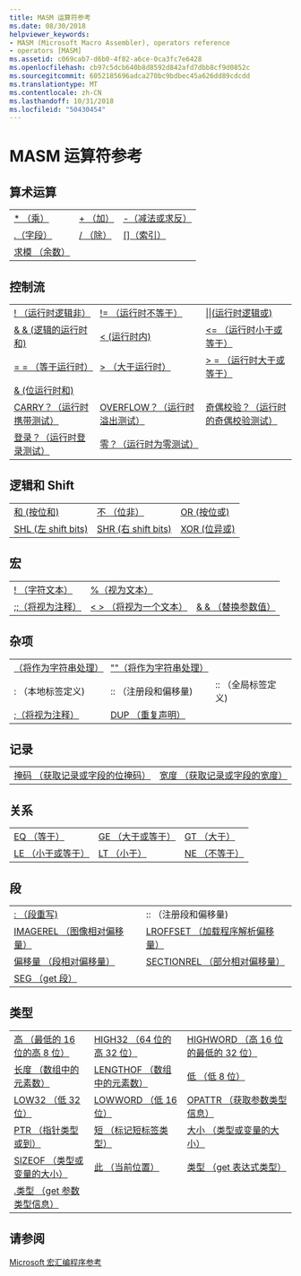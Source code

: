 ```yaml
---
title: MASM 运算符参考
ms.date: 08/30/2018
helpviewer_keywords:
- MASM (Microsoft Macro Assembler), operators reference
- operators [MASM]
ms.assetid: c069cab7-d6b0-4f82-a6ce-0ca3fc7e6428
ms.openlocfilehash: cb97c5dcb640b8d8592d842afd7dbb8cf9d0852c
ms.sourcegitcommit: 6052185696adca270bc9bdbec45a626dd89cdcdd
ms.translationtype: MT
ms.contentlocale: zh-CN
ms.lasthandoff: 10/31/2018
ms.locfileid: "50430454"
---
```

# <a name="masm-operators-reference"></a>MASM 运算符参考

## <a name="arithmetic"></a>算术运算

||||
|-|-|-|
|[* （乘）](operator-multiply.md)|[+ （加）](operator-add.md)|[-（减法或求反）](operator-subtract-2.md)|
|[.（字段）](operator-dot.md)|[/ （除）](operator-subtract-1.md)|[&#91;&#93;（索引）](operator-brackets.md)|
|[求模 （余数）](operator-mod.md)|||

## <a name="control-flow"></a>控制流

||||
|-|-|-|
|[\! （运行时逻辑非）](operator-logical-not-masm-run-time.md)|[\!= （运行时不等于）](operator-not-equal-masm.md)|[&#124;&#124;(运行时逻辑或)](operator-logical-or.md)|
|[& & (逻辑的运行时和)](operator-logical-and-masm-run-time.md)|[< (运行时内)](operator-less-than-masm-run-time.md)|[\<= （运行时小于或等于）](operator-less-or-equal-masm-run-time.md)|
|[= = （等于运行时）](operator-equal-masm-run-time.md)|[> （大于运行时）](operator-greater-than-masm-run-time.md)|[> = （运行时大于或等于）](operator-greater-or-equal-masm-run-time.md)|
|[& (位运行时和)](operator-bitwise-and.md)|||
|[CARRY？（运行时携带测试）](operator-carry-q.md)|[OVERFLOW？（运行时溢出测试）](operator-overflow-q.md)|[奇偶校验？（运行时的奇偶校验测试）](operator-parity-q.md)|
|[登录？（运行时登录测试）](operator-sign-q.md)|[零？（运行时为零测试）](operator-zero-q.md)||

## <a name="logical-and-shift"></a>逻辑和 Shift

||||
|-|-|-|
|[和 (按位和)](operator-and.md)|[不 （位非）](operator-not.md)|[OR (按位或)](operator-or.md)|
|[SHL (左 shift bits)](operator-shl.md)|[SHR (右 shift bits)](operator-shr.md)|[XOR (位异或)](operator-xor.md)|

## <a name="macro"></a>宏

||||
|-|-|-|
|[\! （字符文本）](operator-logical-not-masm.md)|[%（视为文本）](operator-percent.md)||
|[;;（将视为注释）](operator-semicolons.md)|[&lt; &gt; （将视为一个文本）](operator-literal.md)|[& & （替换参数值）](operator-logical-and-masm.md)|

## <a name="miscellaneous"></a>杂项

||||
|-|-|-|
|[（将作为字符串处理）](operator-single-quote.md)|[""（将作为字符串处理）](operator-double-quote.md)||
|: （本地标签定义)|:: （注册段和偏移量)|:: （全局标签定义)|
|[;（将视为注释）](operator-semicolon.md)|[DUP （重复声明）](operator-dup.md)||

## <a name="record"></a>记录

|||
|-|-|
|[掩码 （获取记录或字段的位掩码）](operator-mask.md)|[宽度 （获取记录或字段的宽度）](operator-width.md)|

## <a name="relational"></a>关系

||||
|-|-|-|
|[EQ （等于）](operator-eq.md)|[GE （大于或等于）](operator-ge.md)|[GT （大于）](operator-gt.md)|
|[LE （小于或等于）](operator-le.md)|[LT （小于）](operator-lt.md)|[NE （不等于）](operator-ne.md)|

## <a name="segment"></a>段

|||
|-|-|
|[: （段重写)](operator-colon.md)|:: （注册段和偏移量)|
|[IMAGEREL （图像相对偏移量）](operator-imagerel.md)|[LROFFSET （加载程序解析偏移量）](operator-lroffset.md)|
|[偏移量 （段相对偏移量）](operator-offset.md)|[SECTIONREL （部分相对偏移量）](operator-sectionrel.md)|
|[SEG （get 段）](operator-seg.md)||

## <a name="type"></a>类型

||||
|-|-|-|
|[高 （最低的 16 位的高 8 位）](operator-high.md)|[HIGH32 （64 位的高 32 位）](operator-high32.md)|[HIGHWORD （高 16 位的最低的 32 位）](operator-highword.md)|
|[长度 （数组中的元素数）](operator-length.md)|[LENGTHOF （数组中的元素数）](operator-lengthof.md)|[低 （低 8 位）](operator-low.md)|
|[LOW32 （低 32 位）](operator-low32.md)|[LOWWORD （低 16 位）](operator-lowword.md)|[OPATTR （获取参数类型信息）](operator-opattr.md)|
|[PTR （指针类型或到）](operator-ptr.md)|[短 （标记短标签类型）](operator-short.md)|[大小 （类型或变量的大小）](operator-size.md)|
|[SIZEOF （类型或变量的大小）](operator-sizeof.md)|[此 （当前位置）](operator-this.md)|[类型 （get 表达式类型）](operator-type.md)|
|[.类型 （get 参数类型信息）](operator-dot-type.md)|||

## <a name="see-also"></a>请参阅

[Microsoft 宏汇编程序参考](microsoft-macro-assembler-reference.md)<br/>
